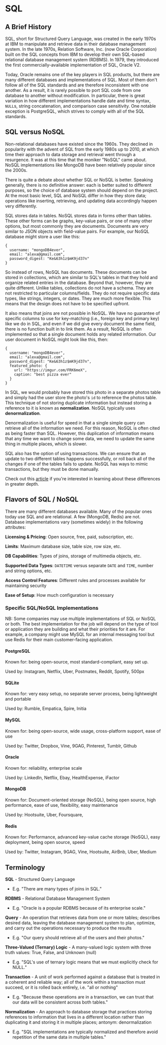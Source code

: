 # SQL

## A Brief History

SQL, short for Structured Query Language, was created in the early 1970s at IBM
to manipulate and retrieve data in their database management system. In the
late 1970s, Relation Software, Inc. (now Oracle Corporation) built on the SQL
concepts from IBM to develop their own SQL-based relational database management
system (RDBMS). In 1979, they introduced the first commercially-available
implementation of SQL, Oracle V2.

Today, Oracle remains one of the key players in SQL products, but there are
many different databases and implementations of SQL. Most of them don't follow
all of the SQL standards and are therefore inconsistent with one another. As a
result, it is rarely possible to port SQL code from one database to another
without modification. In particular, there is great variation in how different
implementations handle date and time syntax, `NULL`s, string concatenation, and
comparison case sensitivity. One notable exception is PostgreSQL, which strives
to comply with all of the SQL standards.

## SQL versus NoSQL

Non-relational databases have existed since the 1960s. They declined in
popularity with the advent of SQL from the early 1980s up to 2010, at which
time their approach to data storage and retrieval went through a resurgence. It
was at this time that the moniker "NoSQL" came about. NoSQL implementations
like MongoDB have been relatively popular since the 2000s.

There is quite a debate about whether SQL or NoSQL is better. Speaking
generally, there is no definitive answer: each is better suited to different
purposes, so the choice of database system should depend on the project. At the
most basic level, SQL and NoSQL differ in how they store data; operations like
inserting, retrieving, and updating data accordingly happen very differently.

SQL stores data in tables. NoSQL stores data in forms other than tables. These
other forms can be graphs, key-value pairs, or one of many other options, but
most commonly they are documents. Documents are very similar to JSON objects
with field-value pairs. For example, our NoSQL database might store a user like
this:

```
{
  username: "mongoDB4ever",
  email: "alexa@gmail.com",
  password_digest: "Ke&63h1z$mK9jd37n"
}
```

So instead of rows, NoSQL has documents. These documents can be stored in
collections, which are similar to SQL's tables in that they hold and organize
related entries in the database. Beyond that, however, they are quite different.
Unlike tables, collections do not have a schema. They are not restricted to
particular columns/fields. They do not require specific data types, like
strings, integers, or dates. They are much more flexible. This means that the
design does not have to be specified upfront.

It also means that joins are not possible in NoSQL. We have no guarantee of
specific columns to use for key-matching (i.e., foreign key and primary key)
like we do in SQL, and even if we did give every document the same field, there
is no function built in to link them. As a result, NoSQL is often implemented so
that a single document holds any related information. Our user document in NoSQL
might look like this, then:

```
{
  username: "mongoDB4ever",
  email: "alexa@gmail.com",
  password_digest: "Ke&63h1z$mK9jd37n",
  featured_photo: {
    url: "https://imgur.com/FRK6meX",
    caption: "best pizza ever"
  }
}
```

In SQL, we would probably have stored this photo in a separate photos table and
simply had the user store the photo's `id` to reference the photos table. This
technique of not storing duplicate information but instead storing a reference
to it is known as **normalization**. NoSQL typically uses **denormalization**.

Denormalization is useful for speed in that a single simple query can retrieve
all of the information we need. For this reason, NoSQL is often cited as being
faster than SQL. However, this duplication of information means that any time we
want to change some data, we need to update the same thing in multiple places,
which is slower.

SQL also has the option of using transactions. We can ensure that an update to
two different tables happens successfully, or roll back all of the changes if
one of the tables fails to update. NoSQL has ways to mimic transactions, but
they must be done manually.

Check out this [article][sql-no-sql] if you're interested in learning about
these differences in greater depth.

[sql-no-sql]: https://www.sitepoint.com/sql-vs-nosql-differences/

## Flavors of SQL / NoSQL

There are many different databases available. Many of the popular ones today use
SQL and are relational. A few (MongoDB, Redis) are not. Database implementations
vary (sometimes widely) in the following attributes:

**Licensing & Pricing**: Open source, free, paid, subscription, etc.

**Limits**: Maximum database size, table size, row size, etc.

**DB Capabilities**: Types of joins, storage of multimedia objects, etc.

**Supported Data Types**: `DATETIME` versus separate `DATE` and `TIME`, number
and string options, etc.

**Access Control Features**: Different rules and processes available for
maintaining security

**Ease of Setup**: How much configuration is necessary

### Specific SQL/NoSQL Implementations

NB: Some companies may use multiple implementations of SQL or NoSQL or both. The
best implementation for the job will depend on the type of tool or application
they are building and what their priorities for it are. For example, a company
might use MySQL for an internal messaging tool but use Redis for their main
customer-facing application.

#### PostgreSQL

Known for: being open-source, most standard-compliant, easy set up.

Used by: Instagram, Netflix, Uber, Postmates, Reddit, Spotify, 500px

#### SQLite

Known for: very easy setup, no separate server process, being lightweight and
portable

Used by: Rumble, Empatica, Spire, Initia

#### MySQL

Known for: being open-source, wide usage, cross-platform support, ease of use

Used by: Twitter, Dropbox, Vine, 9GAG, Pinterest, Tumblr, Github

#### Oracle

Known for: reliability, enterprise scale

Used by: LinkedIn, Netflix, Ebay, HealthExpense, iFactor

#### MongoDB

Known for: Document-oriented storage (NoSQL), being open source, high
performance, ease of use, flexibility, easy maintenance

Used by: Hootsuite, Uber, Foursquare,

#### Redis

Known for: Performance, advanced key-value cache storage (NoSQL), easy
deployment, being open source, speed

Used by: Twitter, Instagram, 9GAG, Vine, Hootsuite, AirBnb, Uber, Medium

## Terminology

**SQL** - Structured Query Language
- E.g. "There are many types of joins in SQL."

**RDBMS** - Relational Database Management System
- E.g. "Oracle is a popular RDBMS because of its enterprise scale."

**Query** - An operation that retrieves data from one or more tables; describes
desired data, leaving the database management system to plan, optimize, and
carry out the operations necessary to produce the results
- E.g. "Our query should retrieve all of the users and their photos."

**Three-Valued (Ternary) Logic** - A many-valued logic system with three truth
values: True, False, and Unknown (null)
- E.g. "SQL's use of ternary logic means that we must explicitly check for NULL."

**Transaction** - A unit of work performed against a database that is treated
in a coherent and reliable way; all of the work within a transaction must
succeed, or it is rolled back entirely, i.e. "all or nothing"
- E.g. "Because these operations are in a transaction, we can trust that
  our data will be consistent across both tables."

**Normalization** - An approach to database storage that practices storing
references to information that lives in a different location rather than
duplicating it and storing it in multiple places; antonym: denormalization
- E.g. "SQL implementations are typically normalized and therefore avoid
  repetition of the same data in multiple tables."
